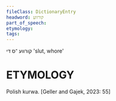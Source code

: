 ```yaml
---
fileClass: DictionaryEntry
headword: קורווע
part_of_speech: 
etymology: 
tags: 
---
```

קורווע
־ס
די
'slut, whore'

ETYMOLOGY
===========
Polish kurwa.
[Geller and Gajek, 2023: 55]